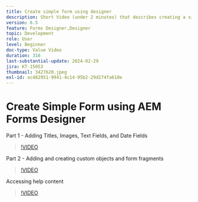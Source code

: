 ```yaml
---
title: Create simple form using designer
description: Short Video (under 2 minutes) that describes creating a simple form
version: 6.5
feature: Forms Designer,Designer
topic: Development
role: User
level: Beginner
doc-type: Value Video
duration: 316
last-substantial-update: 2024-02-29
jira: KT-15053
thumbnail: 3427620.jpeg
exl-id: ac482951-9941-4c14-95b2-29d274fa610e
---
```

# Create Simple Form using AEM Forms Designer

Part 1 - Adding Titles, Images, Text Fields, and Date Fields

>[!VIDEO](https://video.tv.adobe.com/v/3427620/?learn=on)

Part 2 - Adding and creating custom objects and form fragments

>[!VIDEO](https://video.tv.adobe.com/v/3427621/?learn=on)

Accessing help content

>[!VIDEO](https://video.tv.adobe.com/v/3427622/?learn=on)

